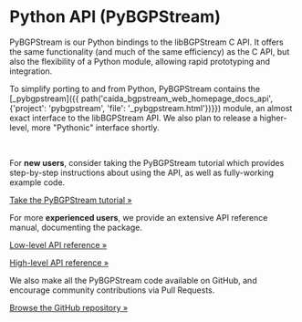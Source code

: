 Python API (PyBGPStream)
========================

PyBGPStream is our Python bindings to the libBGPStream C API. It offers the same
functionality (and much of the same efficiency) as the C API, but also the
flexibility of a Python module, allowing rapid prototyping and integration.

To simplify porting to and from Python, PyBGPStream contains the
[\_pybgpstream]({{ path('caida_bgpstream_web_homepage_docs_api', {'project': 'pybgpstream', 'file': '_pybgpstream.html'})}}) module, an almost exact interface to the libBGPStream API.
We also plan to release a higher-level, more "Pythonic" interface shortly.

<br>
<div class="row">
<div class="col-md-4">
<p>
For <b>new users</b>, consider taking the PyBGPStream tutorial which provides
step-by-step instructions about using the API, as well as fully-working example
code.
</p>
<a href="{{ path('caida_bgpstream_web_homepage_docs', {'page': 'tutorials', 'subpage': 'pybgpstream'})}}"
    class="btn btn-primary btn-md">
    Take the PyBGPStream tutorial &raquo;
</a>
</div>
<div class="col-md-4">
<p>
For more <b>experienced users</b>, we provide an extensive API reference manual,
documenting the package.
</p>
<p>
<a href="{{ path('caida_bgpstream_web_homepage_docs_api', {'project': 'pybgpstream', 'file': '_pybgpstream.html'})}}"
    class="btn btn-primary btn-md">
    Low-level API reference &raquo;
</a>
</p>
<p>
<a href="{{ path('caida_bgpstream_web_homepage_docs_api', {'project': 'pybgpstream', 'file': 'pybgpstream.html'})}}"
    class="btn btn-primary btn-md">
    High-level API reference &raquo;
</a>
</p>
</div>
<div class="col-md-4">
<p>
We also make all the PyBGPStream code available on GitHub, and encourage
community contributions via Pull Requests.
</p>
<a href="https://github.com/caida/pybgpstream"
    class="btn btn-primary btn-md">
    Browse the GitHub repository &raquo;
</a>
</div>
</div>
